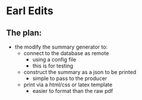 # Earl Edits

## The plan:
- the modify the summary generator to:
    - connect to the database as remote
        - using a config file
        - this is for testing
    - construct the summary as a json to be printed
        - simple to pass to the producer
    - print via a html/css or latex template
        - easier to format than the raw pdf
